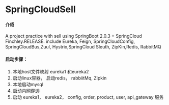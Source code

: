# SpringCloudSell

#### 介绍
A project practice with sell using SpringBoot 2.0.3 + SpringCloud Finchley.RELEASE.  include Eureka, Feign, SpringCloudConfig, SpringCloudBus,Zuul, Hystrix,SpringCloud Sleuth, ZipKin,Redis, RabbitMQ

#### 启动步骤：
1. 本地host文件映射 eureka1 和eureka2
2. 启动linux容器， 启动redis， rabbiitMq, Zipkin
3. 本地启动mysql
4. 启动内网穿透
5. 启动 eureka1， eureka2， config, order, product, user, api_gateway 服务
